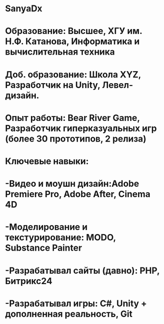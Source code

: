 # SanyaDx
# Образование: Высшее, ХГУ им. Н.Ф. Катанова, Информатика и вычислительная техника
# Доб. образование: Школа XYZ, Разработчик на Unity, Левел-дизайн.
# Опыт работы: Bear River Game, Разработчик гиперказуальных игр (более 30 прототипов, 2 релиза)
# Ключевые навыки: 
#	-Видео и моушн дизайн:Adobe Premiere Pro, Adobe After, Cinema 4D  
#	-Моделирование и текстурирование: MODO, Substance Painter 
#	-Разрабатывал сайты (давно): PHP, Битрикс24
#	-Разрабатывал игры: С#, Unity + дополненная реальность, Git
